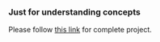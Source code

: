 ### Just for understanding concepts

Please follow [this link](https://github.com/findashu/portfolio-app) for complete project.